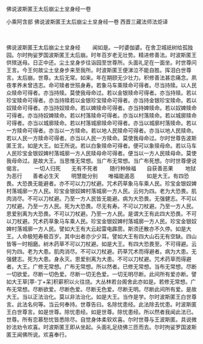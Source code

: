 佛说波斯匿王太后崩尘土坌身经一卷


小乘阿含部
佛说波斯匿王太后崩尘土坌身经一卷
西晋三藏法师法炬译


　　

佛说波斯匿王太后崩尘土坌身经
　　闻如是。一时婆伽婆。在舍卫城祇树给孤独园。尔时拘娑罗国波斯匿王太后崩。时年百岁老无壮势。精进修善法。时波斯匿王供殡送母。日正中还。尘土坌身步往诣园至世尊所。头面礼足在一面坐。时世尊问王言。今王何故尘土坌身步来至我所。时波斯匿王便涕泣不能自胜。挥泪白世尊言。太后崩。世尊。太后无常。如来。年在期颐无少壮力。积修善法甚恋痛念。夙夜孝养未曾违志。命可赎者世殒身寿。若象马车乘赎命可得者。尽当持赎。以人民众赎命可得者。亦当持赎。莫使我母命过。若以金银赎命可得者。亦当持赎。若以珍宝赎命可得者。亦当持赎若以金银珍宝赎命可得者。亦当持金银珍宝赎命。若以奴赎命可得者。亦当持奴赎命。若以婢赎命可得者。亦当持婢赎命。若以奴婢赎命可得者。亦当持奴婢赎命。若以村落赎命可得者。亦当以村落赎命。若以城廓赎命可得者。亦当以城廓赎命。若以村落城廓赎命可得者。亦当以城廓村落赎命。若以一方赎命可得者。亦当以一方赎命。若以地人民赎命可得者。亦当以地人民赎命。若以人民一方赎命可得者。亦当以人民一方赎命。莫使我母命过。尔时世尊告波斯匿王言。如是大王。如王所说。若以白象赎命可得者。便可以象赎母命。若以马车人民珍宝金银奴婢村落城廓一方人民赎母命可得者。便当以一方人民赎母命。莫使我母命过。是故大王。当思惟无常想。当广布无常想。当广布死想。尔时世尊便说偈言。
　　一切人归死　　无有不死者
　　随行种殃福　　自获善恶果
　　地狱为恶行　　善者必生天
　　明慧能分别　　唯福能遏恶
　　如是大王。有四恐畏。大恐畏无能避者。亦不可以力刀杖避。咒术药草象马车乘人民。珍宝金银奴婢村落城廓一方人民。珍宝金银奴婢村落城廓一方人民。云何为四。老为大恐畏。肌肉消尽。不可以刀杖避。乃至一方人民皆无能避。病为大恐畏。无强健志。不可以刀杖避。乃至一方人民。死为大恐畏。尽无有寿。不可以刀杖避。乃至一方人民。恩爱别离为大恐畏。不可以刀杖避。乃至一方人民。是谓大王有此四大恐畏。不可以刀杖避。咒术药草象马车乘人民。珍宝金银奴婢村落城廓一方人民。珍宝金银奴婢村落城廓一方人民。譬如大王有大云起雷电霹雳。斯须还散亦不久停。如是大王。人命极短寿极百岁。其中出者亦少少耳。譬如大王有四大山石无有空缺。四山皆等一时相磨。树木药草不可以刀杖避。如是大王。有四大恐畏至。不可得避。云何为四。老为大患。肌肉消尽。不可以刀杖避。药草咒术而得避者。病为大患。无强健志。死为大患。身永灭。恩爱别离为大患。不可以刀杖避。咒术药草而得避者。大王。广修无常想。广布无常想。所以然者。已修无常想。当布无常想。尽断一切欲爱。尽断一切色爱。尽断一切无色爱。一切无明尽断。此间所有爱亦断。譬如大王草[葶-丁+呆]积薪积以火往烧。大丛林若台阁舍此亦如是。若修无常想。广布无常想。尽断欲爱。尽断色爱。尽断无色爱。尽断无明。尽断此间所有爱。是故大王。当以正法治化。莫以非法治化。如是大王。当作是学。尔时波斯匿王白世尊言。此法名何等。当云何奉持。世尊告曰。名除忧患经。此法除去忧患。时波斯匿王白世尊言。如是世尊。除忧患经。如是世尊。除忧患经。所以然者我闻此法已。世尊。所有恋慕愁忧皆悉除尽。自觉身体柔软欢喜。尔时世尊与王波斯匿。具说微妙法劝令欢喜。时波斯匿王即从坐起。头面礼足绕佛三匝而去。尔时拘娑罗国波斯匿王闻佛所说。欢喜奉行。
